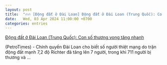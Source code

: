 ```yaml
---
layout: post
title:  "🔥🔥 [Động đất ở Đài Loan] Động đất ở Đài Loan (Trung Quốc): Con số thương vong tăng nhanh"
date:   Wed, 03 Apr 2024 11:00:00 +0700
categories: entries
---
```

[Động đất ở Đài Loan (Trung Quốc): Con số thương vong tăng nhanh](https://nangluongquocte.petrotimes.vn/dong-dat-o-dai-loan-trung-quoc-con-so-thuong-vong-tang-nhanh-708655.html)

(PetroTimes) - Chính quyền Đài Loan cho biết số người thiệt mạng do trận động đất mạnh 7,2 độ Richter đã tăng lên 7 người, trong khi 711 người bị thương và&nbsp;...

